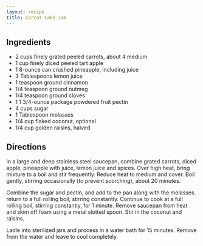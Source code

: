 ```yaml
---
layout: recipe
title: Carrot Cake Jam
---
```


## Ingredients

* 2 cups finely grated peeled carrots, about 4 medium
* 1 cup finely diced peeled tart apple
* 1 8-ounce can crushed pineapple, including juice
* 3 Tablespoons lemon juice
* 1 teaspoon ground cinnamon
* 1/4 teaspoon ground nutmeg
* 1/4 teaspoon ground cloves
* 1 1 3/4-ounce package powdered fruit pectin
* 4 cups sugar
* 1 Tablespoon molasses
* 1/4 cup flaked coconut, optional
* 1/4 cup golden raisins, halved

## Directions

In a large and deep stainless steel saucepan, combine grated carrots,
diced apple, pineapple with juice, lemon juice and spices. Over high
heat, bring mixture to a boil and stir frequently. Reduce heat to medium
and cover. Boil gently, stirring occasionally (to prevent scorching),
about 20 minutes.

Combine the sugar and pectin, and add to the pan along with the
molasses. return to a full rolling boil, stirring constantly. Continue
to cook at a full rolling boil, stirring constantly, for 1 minute.
Remove saucepan from heat and skim off foam using a metal slotted spoon.
Stir in the coconut and raisins.

Ladle into sterilized jars and process in a water bath for 15 minutes.
Remove from the water and leave to cool completely.
